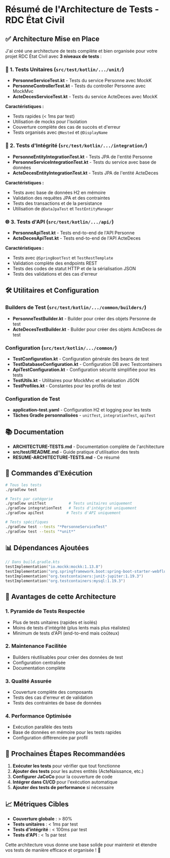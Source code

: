 # Résumé de l'Architecture de Tests - RDC État Civil

## ✅ Architecture Mise en Place

J'ai créé une architecture de tests complète et bien organisée pour votre projet RDC État Civil avec **3 niveaux de tests** :

### 🧪 1. Tests Unitaires (`src/test/kotlin/.../unit/`)
- **PersonneServiceTest.kt** - Tests du service Personne avec MockK
- **PersonneControllerTest.kt** - Tests du controller Personne avec MockMvc  
- **ActeDecesServiceTest.kt** - Tests du service ActeDeces avec MockK

**Caractéristiques :**
- Tests rapides (< 1ms par test)
- Utilisation de mocks pour l'isolation
- Couverture complète des cas de succès et d'erreur
- Tests organisés avec `@Nested` et `@DisplayName`

### 🔗 2. Tests d'Intégrité (`src/test/kotlin/.../integration/`)
- **PersonneEntityIntegrationTest.kt** - Tests JPA de l'entité Personne
- **PersonneServiceIntegrationTest.kt** - Tests du service avec base de données
- **ActeDecesEntityIntegrationTest.kt** - Tests JPA de l'entité ActeDeces

**Caractéristiques :**
- Tests avec base de données H2 en mémoire
- Validation des requêtes JPA et des contraintes
- Tests des transactions et de la persistance
- Utilisation de `@DataJpaTest` et `TestEntityManager`

### 🌐 3. Tests d'API (`src/test/kotlin/.../api/`)
- **PersonneApiTest.kt** - Tests end-to-end de l'API Personne
- **ActeDecesApiTest.kt** - Tests end-to-end de l'API ActeDeces

**Caractéristiques :**
- Tests avec `@SpringBootTest` et `TestRestTemplate`
- Validation complète des endpoints REST
- Tests des codes de statut HTTP et de la sérialisation JSON
- Tests des validations et des cas d'erreur

## 🛠️ Utilitaires et Configuration

### Builders de Test (`src/test/kotlin/.../common/builders/`)
- **PersonneTestBuilder.kt** - Builder pour créer des objets Personne de test
- **ActeDecesTestBuilder.kt** - Builder pour créer des objets ActeDeces de test

### Configuration (`src/test/kotlin/.../common/`)
- **TestConfiguration.kt** - Configuration générale des beans de test
- **TestDatabaseConfiguration.kt** - Configuration DB avec Testcontainers
- **ApiTestConfiguration.kt** - Configuration sécurité simplifiée pour les tests
- **TestUtils.kt** - Utilitaires pour MockMvc et sérialisation JSON
- **TestProfiles.kt** - Constantes pour les profils de test

### Configuration de Test
- **application-test.yaml** - Configuration H2 et logging pour les tests
- **Tâches Gradle personnalisées** - `unitTest`, `integrationTest`, `apiTest`

## 📚 Documentation

- **ARCHITECTURE-TESTS.md** - Documentation complète de l'architecture
- **src/test/README.md** - Guide pratique d'utilisation des tests
- **RESUME-ARCHITECTURE-TESTS.md** - Ce résumé

## 🚀 Commandes d'Exécution

```bash
# Tous les tests
./gradlew test

# Tests par catégorie
./gradlew unitTest          # Tests unitaires uniquement
./gradlew integrationTest   # Tests d'intégrité uniquement  
./gradlew apiTest          # Tests d'API uniquement

# Tests spécifiques
./gradlew test --tests "*PersonneServiceTest"
./gradlew test --tests "*unit*"
```

## 📊 Dépendances Ajoutées

```kotlin
// Dans build.gradle.kts
testImplementation("io.mockk:mockk:1.13.8")
testImplementation("org.springframework.boot:spring-boot-starter-webflux")
testImplementation("org.testcontainers:junit-jupiter:1.19.3")
testImplementation("org.testcontainers:mysql:1.19.3")
```

## 🎯 Avantages de cette Architecture

### 1. **Pyramide de Tests Respectée**
- Plus de tests unitaires (rapides et isolés)
- Moins de tests d'intégrité (plus lents mais plus réalistes)
- Minimum de tests d'API (end-to-end mais coûteux)

### 2. **Maintenance Facilitée**
- Builders réutilisables pour créer des données de test
- Configuration centralisée
- Documentation complète

### 3. **Qualité Assurée**
- Couverture complète des composants
- Tests des cas d'erreur et de validation
- Tests des contraintes de base de données

### 4. **Performance Optimisée**
- Exécution parallèle des tests
- Base de données en mémoire pour les tests rapides
- Configuration différenciée par profil

## 🔧 Prochaines Étapes Recommandées

1. **Exécuter les tests** pour vérifier que tout fonctionne
2. **Ajouter des tests** pour les autres entités (ActeNaissance, etc.)
3. **Configurer JaCoCo** pour la couverture de code
4. **Intégrer dans CI/CD** pour l'exécution automatique
5. **Ajouter des tests de performance** si nécessaire

## 📈 Métriques Cibles

- **Couverture globale** : > 80%
- **Tests unitaires** : < 1ms par test
- **Tests d'intégrité** : < 100ms par test
- **Tests d'API** : < 1s par test

Cette architecture vous donne une base solide pour maintenir et étendre vos tests de manière efficace et organisée ! 🎉

